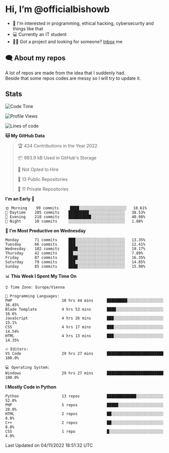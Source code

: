 # Hi, I’m @officialbishowb

- 👀 I'm interested in programming, ethical hacking, cybersecurity and things like that
- 💻 Currently an IT student
- 👩‍💻 Got a project and looking for someone? [Inbox](https://t.me/officialbishowb) me

## 🗨 About my repos
<p>A lot of repos are made from the idea that I suddenly had.<br>
Beside that some repos codes are messy so I will try to update it.</p>

## Stats
<!--START_SECTION:waka-->
![Code Time](http://img.shields.io/badge/Code%20Time-364%20hrs%209%20mins-blue)

![Profile Views](http://img.shields.io/badge/Profile%20Views-0-blue)

![Lines of code](https://img.shields.io/badge/From%20Hello%20World%20I%27ve%20Written--370%20Thousand%20lines%20of%20code-blue)

**🐱 My GitHub Data** 

> 🏆 434 Contributions in the Year 2022
 > 
> 📦 993.9 kB Used in GitHub's Storage 
 > 
> 🚫 Not Opted to Hire
 > 
> 📜 13 Public Repositories 
 > 
> 🔑 11 Private Repositories  
 > 
**I'm an Early 🐤** 

```text
🌞 Morning    99 commits     ████░░░░░░░░░░░░░░░░░░░░░   18.61% 
🌆 Daytime    205 commits    █████████░░░░░░░░░░░░░░░░   38.53% 
🌃 Evening    218 commits    ██████████░░░░░░░░░░░░░░░   40.98% 
🌙 Night      10 commits     ░░░░░░░░░░░░░░░░░░░░░░░░░   1.88%

```
📅 **I'm Most Productive on Wednesday** 

```text
Monday       71 commits     ███░░░░░░░░░░░░░░░░░░░░░░   13.35% 
Tuesday      66 commits     ███░░░░░░░░░░░░░░░░░░░░░░   12.41% 
Wednesday    102 commits    ████░░░░░░░░░░░░░░░░░░░░░   19.17% 
Thursday     42 commits     ██░░░░░░░░░░░░░░░░░░░░░░░   7.89% 
Friday       87 commits     ████░░░░░░░░░░░░░░░░░░░░░   16.35% 
Saturday     79 commits     ███░░░░░░░░░░░░░░░░░░░░░░   14.85% 
Sunday       85 commits     ████░░░░░░░░░░░░░░░░░░░░░   15.98%

```


📊 **This Week I Spent My Time On** 

```text
⌚︎ Time Zone: Europe/Vienna

💬 Programming Languages: 
PHP                      10 hrs 44 mins      █████████░░░░░░░░░░░░░░░░   36.45% 
Blade Template           4 hrs 53 mins       ████░░░░░░░░░░░░░░░░░░░░░   16.6% 
JavaScript               4 hrs 26 mins       ███░░░░░░░░░░░░░░░░░░░░░░   15.1% 
CSS                      4 hrs 17 mins       ███░░░░░░░░░░░░░░░░░░░░░░   14.54% 
HTML                     4 hrs 13 mins       ███░░░░░░░░░░░░░░░░░░░░░░   14.35%

🔥 Editors: 
VS Code                  29 hrs 27 mins      █████████████████████████   100.0%

💻 Operating System: 
Windows                  29 hrs 27 mins      █████████████████████████   100.0%

```

**I Mostly Code in Python** 

```text
Python                   13 repos            █████████████░░░░░░░░░░░░   52.0% 
PHP                      5 repos             █████░░░░░░░░░░░░░░░░░░░░   20.0% 
HTML                     2 repos             ██░░░░░░░░░░░░░░░░░░░░░░░   8.0% 
C++                      2 repos             ██░░░░░░░░░░░░░░░░░░░░░░░   8.0% 
CSS                      1 repo              █░░░░░░░░░░░░░░░░░░░░░░░░   4.0%

```



 Last Updated on 04/11/2022 18:51:32 UTC
<!--END_SECTION:waka-->
 

<!---
officialbishowb/officialbishowb is a ✨ special ✨ repository because its `README.md` (this file) appears on your GitHub profile.
You can click the Preview link to take a look at your changes.
--->
